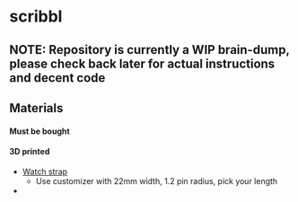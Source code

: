 # scribbl
## NOTE: Repository is currently a WIP brain-dump, please check back later for actual instructions and decent code

## Materials
#### Must be bought
#### 3D printed
- [Watch strap](https://www.thingiverse.com/thing:87132)
  - Use customizer with 22mm width, 1.2 pin radius, pick your length
- 
